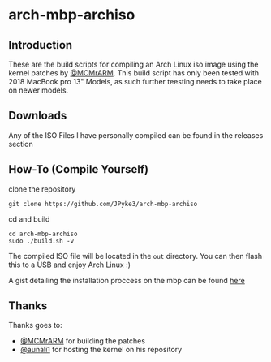 # arch-mbp-archiso
## Introduction
These are the build scripts for compiling an Arch Linux iso image using the kernel patches by [@MCMrARM](https://github.com/MCMrARM). This build script has only been tested with 2018 MacBook pro 13" Models, as such further teesting needs to take place on newer models.

## Downloads
Any of the ISO Files I have personally compiled can be found in the releases section

## How-To (Compile Yourself)
clone the repository
```
git clone https://github.com/JPyke3/arch-mbp-archiso
```
cd and build 
```
cd arch-mbp-archiso
sudo ./build.sh -v
```

The compiled ISO file will be located in the `out` directory. You can then flash this to a USB and enjoy Arch Linux :)

A gist detailing the installation proccess on the mbp can be found [here](https://gist.github.com/TRPB/437f663b545d23cc8a2073253c774be3)

## Thanks
Thanks goes to: 
 * [@MCMrARM](https://github.com/MCMrARM) for building the patches
 * [@aunali1](https://github.com/aunali1) for hosting the kernel on his repository
